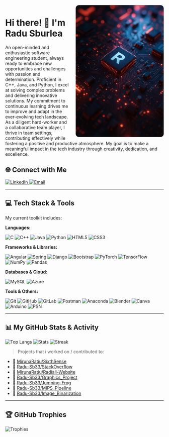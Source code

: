 <a href="https://github.com/Radu-Sb33">
  <img src="chip_radu.png" alt="Radu Sburlea - Tech Concept" align="right" width="280" style="border-radius:10px; margin-left: 20px;"/>
</a>

# Hi there! 👋 I'm Radu Sburlea

An open-minded and enthusiastic software engineering student, always ready to embrace new opportunities and challenges with passion and determination. Proficient in C++, Java, and Python, I excel at solving complex problems and delivering innovative solutions. My commitment to continuous learning drives me to improve and adapt in the ever-evolving tech landscape. As a diligent hard-worker and a collaborative team player, I thrive in team settings, contributing effectively while fostering a positive and productive atmosphere. My goal is to make a meaningful impact in the tech industry through creativity, dedication, and excellence.



## 🌐 Connect with Me

<p align="left">
  <a href="https://linkedin.com/in/radu-sburlea-290938348" target="_blank">
    <img src="https://img.shields.io/badge/LinkedIn-%230077B5.svg?style=for-the-badge&logo=linkedin&logoColor=white" alt="LinkedIn"/>
  </a>
  <a href="mailto:sburlea.radu33@gmail.com">
    <img src="https://img.shields.io/badge/Email-D14836?style=for-the-badge&logo=gmail&logoColor=white" alt="Email"/>
  </a>
  </p>

---

## 💻 Tech Stack & Tools

My current toolkit includes:

**Languages:**
<p align="left">
  <img src="https://img.shields.io/badge/C-%2300599C.svg?style=for-the-badge&logo=c&logoColor=white" alt="C"/>
  <img src="https://img.shields.io/badge/C++-%2300599C.svg?style=for-the-badge&logo=c%2B%2B&logoColor=white" alt="C++"/>
  <img src="https://img.shields.io/badge/Java-%23ED8B00.svg?style=for-the-badge&logo=openjdk&logoColor=white" alt="Java"/>
  <img src="https://img.shields.io/badge/Python-3670A0?style=for-the-badge&logo=python&logoColor=ffdd54" alt="Python"/>
  <img src="https://img.shields.io/badge/HTML5-%23E34F26.svg?style=for-the-badge&logo=html5&logoColor=white" alt="HTML5"/>
  <img src="https://img.shields.io/badge/CSS3-%231572B6.svg?style=for-the-badge&logo=css3&logoColor=white" alt="CSS3"/>
</p>

**Frameworks & Libraries:**
<p align="left">
  <img src="https://img.shields.io/badge/Angular-%23DD0031.svg?style=for-the-badge&logo=angular&logoColor=white" alt="Angular"/>
  <img src="https://img.shields.io/badge/Spring-%236DB33F.svg?style=for-the-badge&logo=spring&logoColor=white" alt="Spring"/>
  <img src="https://img.shields.io/badge/Django-%23092E20.svg?style=for-the-badge&logo=django&logoColor=white" alt="Django"/>
  <img src="https://img.shields.io/badge/Bootstrap-%238511FA.svg?style=for-the-badge&logo=bootstrap&logoColor=white" alt="Bootstrap"/>
  <img src="https://img.shields.io/badge/PyTorch-%23EE4C2C.svg?style=for-the-badge&logo=PyTorch&logoColor=white" alt="PyTorch"/>
  <img src="https://img.shields.io/badge/TensorFlow-%23FF6F00.svg?style=for-the-badge&logo=TensorFlow&logoColor=white" alt="TensorFlow"/>
  <img src="https://img.shields.io/badge/NumPy-%23013243.svg?style=for-the-badge&logo=numpy&logoColor=white" alt="NumPy"/>
  <img src="https://img.shields.io/badge/Pandas-%23150458.svg?style=for-the-badge&logo=pandas&logoColor=white" alt="Pandas"/>
</p>

**Databases & Cloud:**
<p align="left">
  <img src="https://img.shields.io/badge/MySQL-4479A1.svg?style=for-the-badge&logo=mysql&logoColor=white" alt="MySQL"/>
  <img src="https://img.shields.io/badge/Azure-%230072C6.svg?style=for-the-badge&logo=microsoftazure&logoColor=white" alt="Azure"/>
</p>

**Tools & Others:**
<p align="left">
  <img src="https://img.shields.io/badge/Git-%23F05033.svg?style=for-the-badge&logo=git&logoColor=white" alt="Git"/>
  <img src="https://img.shields.io/badge/GitHub-%23121011.svg?style=for-the-badge&logo=github&logoColor=white" alt="GitHub"/>
  <img src="https://img.shields.io/badge/GitLab-%23181717.svg?style=for-the-badge&logo=gitlab&logoColor=white" alt="GitLab"/>
  <img src="https://img.shields.io/badge/Postman-FF6C37?style=for-the-badge&logo=postman&logoColor=white" alt="Postman"/>
  <img src="https://img.shields.io/badge/Anaconda-%2344A833.svg?style=for-the-badge&logo=anaconda&logoColor=white" alt="Anaconda"/>
  <img src="https://img.shields.io/badge/Blender-%23F5792A.svg?style=for-the-badge&logo=blender&logoColor=white" alt="Blender"/>
  <img src="https://img.shields.io/badge/Canva-%2300C4CC.svg?style=for-the-badge&logo=Canva&logoColor=white" alt="Canva"/>
  <img src="https://img.shields.io/badge/Arduino-00979D?style=for-the-badge&logo=Arduino&logoColor=white" alt="Arduino"/>
  <img src="https://img.shields.io/badge/PSN-%230070D1.svg?style=for-the-badge&logo=Playstation&logoColor=white" alt="PSN"/>
</p>

---

## 📊 My GitHub Stats & Activity


![Top Langs](https://github-readme-stats.vercel.app/api/top-langs/?username=Radu-Sb33&theme=tokyonight&layout=compact)
![Stats](https://github-readme-stats.vercel.app/api?username=Radu-Sb33&show_icons=true&theme=tokyonight)
![Streak](https://github-readme-streak-stats.herokuapp.com/?user=Radu-Sb33&theme=tokyonight)

<!-- CONTRIBUTIONS-START -->

> Projects that i worked on / contributed to:

- 🔗 [MirunaRatiu/SixthSense](https://github.com/MirunaRatiu/SixthSense)
- 🔗 [Radu-Sb33/StackOverflow](https://github.com/Radu-Sb33/StackOverflow)
- 🔗 [MirunaRatiu/Radiali-Website](https://github.com/MirunaRatiu/Radiali-Website)
- 🔗 [Radu-Sb33/Graphics_Project](https://github.com/Radu-Sb33/Graphics_Project)
- 🔗 [Radu-Sb33/Jumping-Frog](https://github.com/Radu-Sb33/Jumping-Frog)
- 🔗 [Radu-Sb33/MIPS_Pipeline](https://github.com/Radu-Sb33/MIPS_Pipeline)
- 🔗 [Radu-Sb33/Image_Binarization](https://github.com/Radu-Sb33/Image_Binarization)

<!-- CONTRIBUTIONS-END -->

---

## 🏆 GitHub Trophies

![Trophies](https://github-profile-trophy.vercel.app/?username=Radu-Sb33&theme=tokyonight)
